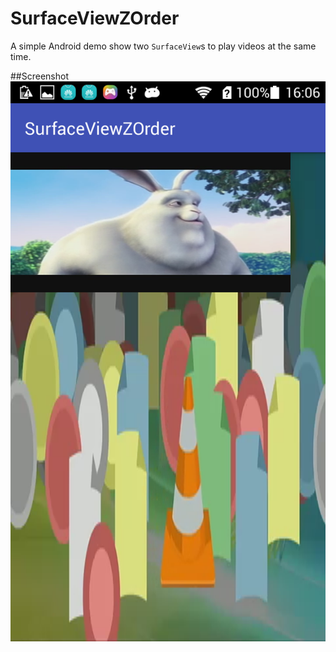 # SurfaceViewZOrder
A simple Android demo show two ``SurfaceView``s to play videos at the same time.

##Screenshot
![screenshot](https://github.com/hhbgk/SurfaceViewZOrder/blob/master/app/device-2016-12-05-160700.png)
